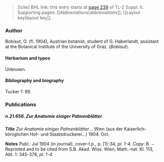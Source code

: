 > [!cite] BHL link: this entry starts at [page 239](https://www.biodiversitylibrary.org/item/103859#page/249/mode/1up) of TL-2 Suppl. II.
> Supporting pages: [[Abbreviations|abbreviations]], [[Layout key|layout key]].

### Author

Bobisut, O. (fl. 1904), Austrian botanist, student of G. Haberlandt, assistant at the Botanical Institute of the University of Graz. (*Bobisut*).

#### Herbarium and types

Unknown.

#### Bibliography and biography

Tucker 1: 89.

### Publications

##### n.21.656. Zur Anatomie einiger Palmenblätter

**Title**
*Zur Anatomie einiger Palmenblätter*... Wien (aus der Kaiserlich-königlichen Hof- und Staatsdruckerei...) 1904. Oct.

**Notes**
*Publ*.: Jul 1904 (in journal), cover-t.p., p. \[1\]-34, *pl. 1-4.* *Copy*: B. − Reprinted and to be cited from S.B. Akad. Wiss. Wien, Math.-nat. Kl. 113, Abt. 1: 345-378, *pl. 1-4.*

